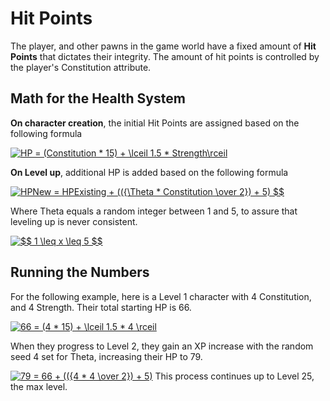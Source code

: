 # Hit Points

The player, and other pawns in the game world have a fixed amount of **Hit Points** that dictates their integrity. The amount of hit points is controlled by the player's Constitution attribute.

## Math for the Health System

**On character creation**, the initial Hit Points are assigned based on the following formula

<a href="https://www.codecogs.com/eqnedit.php?latex=HP&space;=&space;(Constitution&space;*&space;15)&space;&plus;&space;\lceil&space;1.5&space;*&space;Strength\rceil" target="_blank"><img src="https://latex.codecogs.com/gif.latex?HP&space;=&space;(Constitution&space;*&space;15)&space;&plus;&space;\lceil&space;1.5&space;*&space;Strength\rceil" title="HP = (Constitution * 15) + \lceil 1.5 * Strength\rceil" /></a>

**On Level up**, additional HP is added based on the following formula

<a href="https://www.codecogs.com/eqnedit.php?latex=HPNew&space;=&space;HPExisting&space;&plus;&space;(({\Theta&space;*&space;Constitution&space;\over&space;2})&space;&plus;&space;5)&space;$$" target="_blank"><img src="https://latex.codecogs.com/gif.latex?HPNew&space;=&space;HPExisting&space;&plus;&space;(({\Theta&space;*&space;Constitution&space;\over&space;2})&space;&plus;&space;5)&space;$$" title="HPNew = HPExisting + (({\Theta * Constitution \over 2}) + 5) $$" /></a>

Where Theta equals a random integer between 1 and 5, to assure that leveling up is never consistent.

<a href="https://www.codecogs.com/eqnedit.php?latex=$$&space;1&space;\leq&space;x&space;\leq&space;5&space;$$" target="_blank"><img src="https://latex.codecogs.com/gif.latex?$$&space;1&space;\leq&space;x&space;\leq&space;5&space;$$" title="$$ 1 \leq x \leq 5 $$" /></a>

## Running the Numbers

For the following example, here is a Level 1 character with 4 Constitution, and 4 Strength. Their total starting HP is 66.

<a href="https://www.codecogs.com/eqnedit.php?latex=66&space;=&space;(4&space;*&space;15)&space;&plus;&space;\lceil&space;1.5&space;*&space;4&space;\rceil" target="_blank"><img src="https://latex.codecogs.com/gif.latex?66&space;=&space;(4&space;*&space;15)&space;&plus;&space;\lceil&space;1.5&space;*&space;4&space;\rceil" title="66 = (4 * 15) + \lceil 1.5 * 4 \rceil" /></a>

When they progress to Level 2, they gain an XP increase with the random seed 4 set for Theta, increasing their HP to 79.

<a href="https://www.codecogs.com/eqnedit.php?latex=79&space;=&space;66&space;&plus;&space;(({4&space;*&space;4&space;\over&space;2})&space;&plus;&space;5)" target="_blank"><img src="https://latex.codecogs.com/gif.latex?79&space;=&space;66&space;&plus;&space;(({4&space;*&space;4&space;\over&space;2})&space;&plus;&space;5)" title="79 = 66 + (({4 * 4 \over 2}) + 5)" /></a>
This process continues up to Level 25, the max level.
